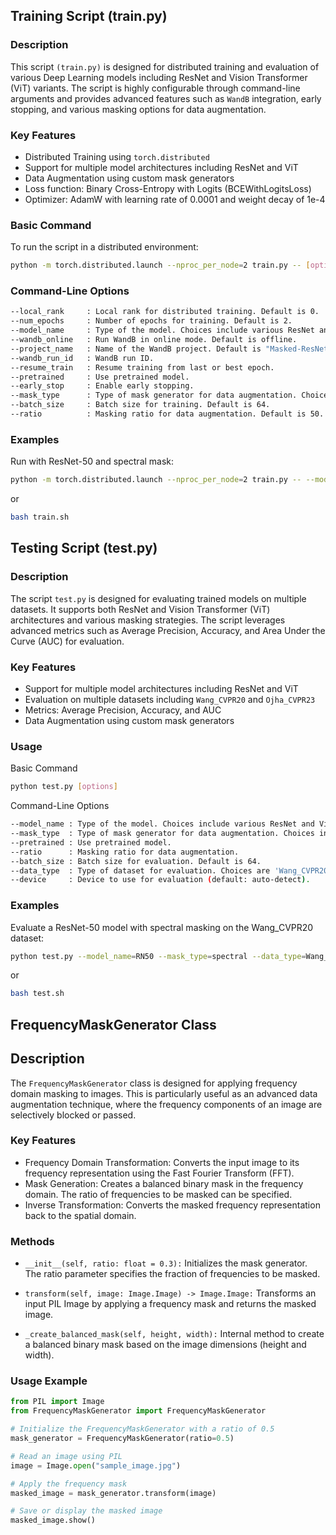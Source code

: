 


## Training Script (train.py)

### Description

This script `(train.py)` is designed for distributed training and evaluation of various Deep Learning models including ResNet and Vision Transformer (ViT) variants. The script is highly configurable through command-line arguments and provides advanced features such as `WandB` integration, early stopping, and various masking options for data augmentation.

### Key Features

- Distributed Training using `torch.distributed`
- Support for multiple model architectures including ResNet and ViT
- Data Augmentation using custom mask generators
- Loss function: Binary Cross-Entropy with Logits (BCEWithLogitsLoss)
- Optimizer: AdamW with learning rate of 0.0001 and weight decay of 1e-4

### Basic Command

To run the script in a distributed environment:

```bash
python -m torch.distributed.launch --nproc_per_node=2 train.py -- [options]

```

### Command-Line Options

```bash
--local_rank     : Local rank for distributed training. Default is 0.
--num_epochs     : Number of epochs for training. Default is 2.
--model_name     : Type of the model. Choices include various ResNet and ViT variants.
--wandb_online   : Run WandB in online mode. Default is offline.
--project_name   : Name of the WandB project. Default is "Masked-ResNet".
--wandb_run_id   : WandB run ID.
--resume_train   : Resume training from last or best epoch.
--pretrained     : Use pretrained model.
--early_stop     : Enable early stopping.
--mask_type      : Type of mask generator for data augmentation. Choices include 'zoom', 'patch', 'spectral', etc.
--batch_size     : Batch size for training. Default is 64.
--ratio          : Masking ratio for data augmentation. Default is 50.
```

### Examples
Run with ResNet-50 and spectral mask:

```bash
python -m torch.distributed.launch --nproc_per_node=2 train.py -- --model_name=RN50 --mask_type=spectral
```
or
```bash
bash train.sh
```

## Testing Script (test.py)

### Description
The script `test.py` is designed for evaluating trained models on multiple datasets. It supports both ResNet and Vision Transformer (ViT) architectures and various masking strategies. The script leverages advanced metrics such as Average Precision, Accuracy, and Area Under the Curve (AUC) for evaluation.

### Key Features
- Support for multiple model architectures including ResNet and ViT
- Evaluation on multiple datasets including `Wang_CVPR20` and `Ojha_CVPR23`
- Metrics: Average Precision, Accuracy, and AUC
- Data Augmentation using custom mask generators

### Usage
Basic Command

```bash
python test.py [options]
```
Command-Line Options
```bash
--model_name : Type of the model. Choices include various ResNet and ViT variants.
--mask_type  : Type of mask generator for data augmentation. Choices include 'zoom', 'patch', 'spectral', etc.
--pretrained : Use pretrained model.
--ratio      : Masking ratio for data augmentation.
--batch_size : Batch size for evaluation. Default is 64.
--data_type  : Type of dataset for evaluation. Choices are 'Wang_CVPR20' and 'Ojha_CVPR23'.
--device     : Device to use for evaluation (default: auto-detect).
```

### Examples
Evaluate a ResNet-50 model with spectral masking on the Wang_CVPR20 dataset:
```bash
python test.py --model_name=RN50 --mask_type=spectral --data_type=Wang_CVPR20
```
or
```bash
bash test.sh
```

## FrequencyMaskGenerator Class

## Description
The `FrequencyMaskGenerator` class is designed for applying frequency domain masking to images. This is particularly useful as an advanced data augmentation technique, where the frequency components of an image are selectively blocked or passed.

### Key Features

- Frequency Domain Transformation: Converts the input image to its frequency representation using the Fast Fourier Transform (FFT).
- Mask Generation: Creates a balanced binary mask in the frequency domain. The ratio of frequencies to be masked can be specified.
- Inverse Transformation: Converts the masked frequency representation back to the spatial domain.

### Methods
- `__init__(self, ratio: float = 0.3):` Initializes the mask generator. The ratio parameter specifies the fraction of frequencies to be masked.

- `transform(self, image: Image.Image) -> Image.Image:` Transforms an input PIL Image by applying a frequency mask and returns the masked image.

- `_create_balanced_mask(self, height, width):` Internal method to create a balanced binary mask based on the image dimensions (height and width).

### Usage Example
```python
from PIL import Image
from FrequencyMaskGenerator import FrequencyMaskGenerator

# Initialize the FrequencyMaskGenerator with a ratio of 0.5
mask_generator = FrequencyMaskGenerator(ratio=0.5)

# Read an image using PIL
image = Image.open("sample_image.jpg")

# Apply the frequency mask
masked_image = mask_generator.transform(image)

# Save or display the masked image
masked_image.show()

```